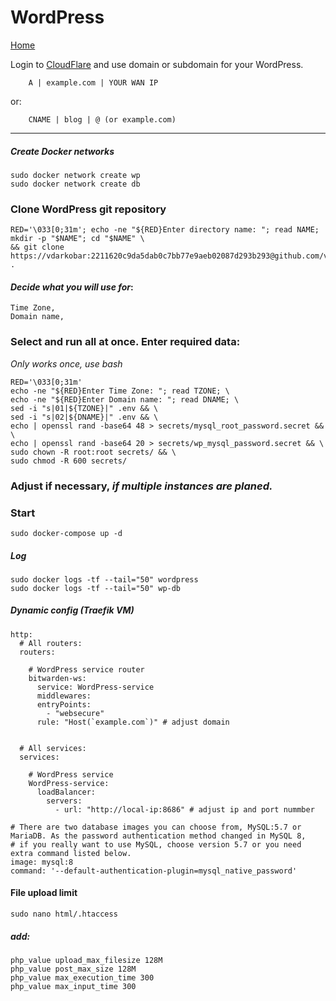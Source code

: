 # WordPress
  
<p align="left">
  <a href="https://github.com/vdarkobar/Home_Cloud#proxmox">Home</a>
</p>  
  
Login to <a href="https://dash.cloudflare.com/">CloudFlare</a>  and use domain or subdomain for your WordPress.
```
    A | example.com | YOUR WAN IP
```
or:
```
    CNAME | blog | @ (or example.com)
```

---

##### Create Docker networks
```
sudo docker network create wp
sudo docker network create db
```
### Clone WordPress git repository
```
RED='\033[0;31m'; echo -ne "${RED}Enter directory name: "; read NAME; mkdir -p "$NAME"; cd "$NAME" \
&& git clone https://vdarkobar:2211620c9da5dab0c7bb77e9aeb02087d293b293@github.com/vdarkobar/WordPress.git .
```
  
#### *Decide what you will use for*:
```
Time Zone,
Domain name,
```
  
### Select and run all at once. Enter required data:
*Only works once, use bash*
```
RED='\033[0;31m'
echo -ne "${RED}Enter Time Zone: "; read TZONE; \
echo -ne "${RED}Enter Domain name: "; read DNAME; \
sed -i "s|01|${TZONE}|" .env && \
sed -i "s|02|${DNAME}|" .env && \
echo | openssl rand -base64 48 > secrets/mysql_root_password.secret && \
echo | openssl rand -base64 20 > secrets/wp_mysql_password.secret && \
sudo chown -R root:root secrets/ && \
sudo chmod -R 600 secrets/
```
### Adjust if necessary, *if multiple instances are planed.*
  
### Start
```
sudo docker-compose up -d
```
##### Log
```
sudo docker logs -tf --tail="50" wordpress
sudo docker logs -tf --tail="50" wp-db
```
  
##### Dynamic config (Traefik VM)
```
http:
  # All routers:
  routers:

    # WordPress service router
    bitwarden-ws:
      service: WordPress-service
      middlewares:
      entryPoints:
        - "websecure"
      rule: "Host(`example.com`)" # adjust domain


  # All services:
  services:

    # WordPress service
    WordPress-service:
      loadBalancer:
        servers:
          - url: "http://local-ip:8686" # adjust ip and port nummber

```
  
```
# There are two database images you can choose from, MySQL:5.7 or MariaDB. As the password authentication method changed in MySQL 8, 
# if you really want to use MySQL, choose version 5.7 or you need extra command listed below.
image: mysql:8
command: '--default-authentication-plugin=mysql_native_password'
```
#### File upload limit
```
sudo nano html/.htaccess
```
##### *add:*
```
php_value upload_max_filesize 128M
php_value post_max_size 128M
php_value max_execution_time 300
php_value max_input_time 300
```
